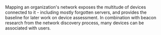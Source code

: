Mapping an organization's network exposes the multitude of devices connected to it - including mostly forgotten servers, and provides the baseline for later work on device assessment.  In combination with beacon research from the network discovery process, many devices can be associated with users.
